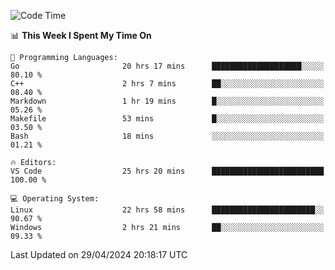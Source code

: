 
<!--START_SECTION:waka-->
![Code Time](http://img.shields.io/badge/Code%20Time-546%20hrs%2033%20mins-blue)

📊 **This Week I Spent My Time On** 

```text
💬 Programming Languages: 
Go                       20 hrs 17 mins      ████████████████████░░░░░   80.10 % 
C++                      2 hrs 7 mins        ██░░░░░░░░░░░░░░░░░░░░░░░   08.40 % 
Markdown                 1 hr 19 mins        █░░░░░░░░░░░░░░░░░░░░░░░░   05.26 % 
Makefile                 53 mins             █░░░░░░░░░░░░░░░░░░░░░░░░   03.50 % 
Bash                     18 mins             ░░░░░░░░░░░░░░░░░░░░░░░░░   01.21 % 

🔥 Editors: 
VS Code                  25 hrs 20 mins      █████████████████████████   100.00 % 

💻 Operating System: 
Linux                    22 hrs 58 mins      ███████████████████████░░   90.67 % 
Windows                  2 hrs 21 mins       ██░░░░░░░░░░░░░░░░░░░░░░░   09.33 % 
```


 Last Updated on 29/04/2024 20:18:17 UTC
<!--END_SECTION:waka-->
